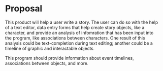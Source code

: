 # Proposal

This product will help a user write a story. The user can do so with the help of a text editor, data entry forms that help create story objects, like a character, and provide an analysis of infomration that has been input into the program, like associations between characters. One result of this analysis could be text-completion during text editing; another could be a timeline of graphic and interactable objects. 


This program should provide information about event timelines, associations between objects, and more.
